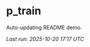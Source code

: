 # p_train

Auto-updating README demo.

<!--START_SECTION:status-->
_Last run: 2025-10-20 17:17 UTC_
<!--END_SECTION:status-->












































































































































































































































































































































































































































































































































































































































































































































































































































































































































































































































































































































































































































































































































































































































